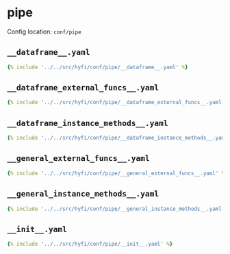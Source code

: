 # pipe

Config location: `conf/pipe`

## `__dataframe__.yaml`

```yaml
{% include '../../src/hyfi/conf/pipe/__dataframe__.yaml' %}
```

## `__dataframe_external_funcs__.yaml`

```yaml
{% include '../../src/hyfi/conf/pipe/__dataframe_external_funcs__.yaml' %}
```

## `__dataframe_instance_methods__.yaml`

```yaml
{% include '../../src/hyfi/conf/pipe/__dataframe_instance_methods__.yaml' %}
```

## `__general_external_funcs__.yaml`

```yaml
{% include '../../src/hyfi/conf/pipe/__general_external_funcs__.yaml' %}
```

## `__general_instance_methods__.yaml`

```yaml
{% include '../../src/hyfi/conf/pipe/__general_instance_methods__.yaml' %}
```

## `__init__.yaml`

```yaml
{% include '../../src/hyfi/conf/pipe/__init__.yaml' %}
```


